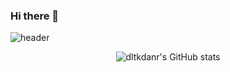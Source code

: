 ### Hi there 👋
![header](https://capsule-render.vercel.app/api?type=waving&color=gradient&height=120&animation=fadeIn&section=footer&text=I'm%20MOOK🚗🚘🚛&fontAlign=50&text-color=black)
<div align="center">
<img src="https://github-readme-stats.vercel.app/api?username=dltkdanr&show_icons=true&theme=radical" alt="dltkdanr's GitHub stats">
  
  </div>
<!--
**dltkdanr/dltkdanr** is a ✨ _special_ ✨ repository because its `README.md` (this file) appears on your GitHub profile.
Here are some ideas to get you started:

- 🔭 I’m currently working on ...
- 🌱 I’m currently learning ...
- 👯 I’m looking to collaborate on ...
- 🤔 I’m looking for help with ...
- 💬 Ask me about ...
- 📫 How to reach me: ...
- 😄 Pronouns: ...
- ⚡ Fun fact: ...
-->
